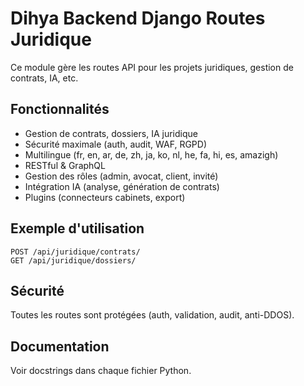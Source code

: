# Dihya Backend Django Routes Juridique

Ce module gère les routes API pour les projets juridiques, gestion de contrats, IA, etc.

## Fonctionnalités
- Gestion de contrats, dossiers, IA juridique
- Sécurité maximale (auth, audit, WAF, RGPD)
- Multilingue (fr, en, ar, de, zh, ja, ko, nl, he, fa, hi, es, amazigh)
- RESTful & GraphQL
- Gestion des rôles (admin, avocat, client, invité)
- Intégration IA (analyse, génération de contrats)
- Plugins (connecteurs cabinets, export)

## Exemple d'utilisation
```http
POST /api/juridique/contrats/
GET /api/juridique/dossiers/
```

## Sécurité
Toutes les routes sont protégées (auth, validation, audit, anti-DDOS).

## Documentation
Voir docstrings dans chaque fichier Python.

